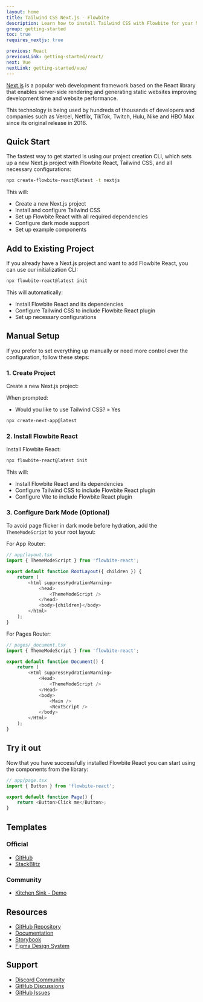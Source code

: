 ```yaml
---
layout: home
title: Tailwind CSS Next.js - Flowbite
description: Learn how to install Tailwind CSS with Flowbite for your Next.js project and start developing with the most popular React-based framework built by Vercel
group: getting-started
toc: true
requires_nextjs: true

previous: React
previousLink: getting-started/react/
next: Vue
nextLink: getting-started/vue/
---
```


[Next.js](https://nextjs.org/) is a popular web development framework based on the React library that enables server-side rendering and generating static websites improving development time and website performance.

This technology is being used by hundreds of thousands of developers and companies such as Vercel, Netflix, TikTok, Twitch, Hulu, Nike and HBO Max since its original release in 2016.

## Quick Start

The fastest way to get started is using our project creation CLI, which sets up a new Next.js project with Flowbite React, Tailwind CSS, and all necessary configurations:

```bash
npx create-flowbite-react@latest -t nextjs
```

This will:

-   Create a new Next.js project
-   Install and configure Tailwind CSS
-   Set up Flowbite React with all required dependencies
-   Configure dark mode support
-   Set up example components

## Add to Existing Project

If you already have a Next.js project and want to add Flowbite React, you can use our initialization CLI:

```bash
npx flowbite-react@latest init
```

This will automatically:

-   Install Flowbite React and its dependencies
-   Configure Tailwind CSS to include Flowbite React plugin
-   Set up necessary configurations

## Manual Setup

If you prefer to set everything up manually or need more control over the configuration, follow these steps:

### 1. Create Project

Create a new Next.js project:

When prompted:

-   Would you like to use Tailwind CSS? » Yes

```bash
npx create-next-app@latest
```

### 2. Install Flowbite React

Install Flowbite React:

```bash
npx flowbite-react@latest init
```

This will:

-   Install Flowbite React and its dependencies
-   Configure Tailwind CSS to include Flowbite React plugin
-   Configure Vite to include Flowbite React plugin

### 3. Configure Dark Mode (Optional)

To avoid page flicker in dark mode before hydration, add the `ThemeModeScript` to your root layout:

For App Router:

```javascript
// app/layout.tsx
import { ThemeModeScript } from 'flowbite-react';

export default function RootLayout({ children }) {
    return (
        <html suppressHydrationWarning>
            <head>
                <ThemeModeScript />
            </head>
            <body>{children}</body>
        </html>
    );
}
```

For Pages Router:

```javascript
// pages/_document.tsx
import { ThemeModeScript } from 'flowbite-react';

export default function Document() {
    return (
        <Html suppressHydrationWarning>
            <Head>
                <ThemeModeScript />
            </Head>
            <body>
                <Main />
                <NextScript />
            </body>
        </Html>
    );
}
```

## Try it out

Now that you have successfully installed Flowbite React you can start using the components from the library:

```javascript
// app/page.tsx
import { Button } from 'flowbite-react';

export default function Page() {
    return <Button>Click me</Button>;
}
```

## Templates

### Official

-   [GitHub](https://github.com/themesberg/flowbite-react-template-nextjs)
-   [StackBlitz](https://stackblitz.com/edit/flowbite-react-template-nextjs)

### Community

-   [Kitchen Sink - Demo](https://flowbite-react.com/storybook)

## Resources

-   [GitHub Repository](https://github.com/themesberg/flowbite-react)
-   [Documentation](https://flowbite-react.com/docs)
-   [Storybook](https://flowbite-react.com/storybook)
-   [Figma Design System](https://www.figma.com/community/file/1251695088645881)

## Support

-   [Discord Community](https://discord.gg/4eeurUVvTy)
-   [GitHub Discussions](https://github.com/themesberg/flowbite-react/discussions)
-   [GitHub Issues](https://github.com/themesberg/flowbite-react/issues)
